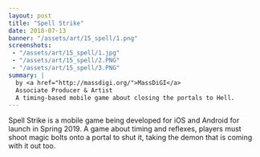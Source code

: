 ```yaml
---
layout: post
title: "Spell Strike"
date: 2018-07-13
banner: "/assets/art/15_spell/1.png"
screenshots:
 - "/assets/art/15_spell/1.jpg"
 - "/assets/art/15_spell/2.PNG"
 - "/assets/art/15_spell/3.PNG"
summary: |
  by <a href="http://massdigi.org/">MassDiGI</a>
  Associate Producer & Artist
  A timing-based mobile game about closing the portals to Hell.
---
```


Spell Strike is a mobile game being developed for iOS and Android for launch in Spring 2019.  A game about timing and reflexes, players must shoot magic bolts onto a portal to shut it, taking the demon that is coming with it out too.
